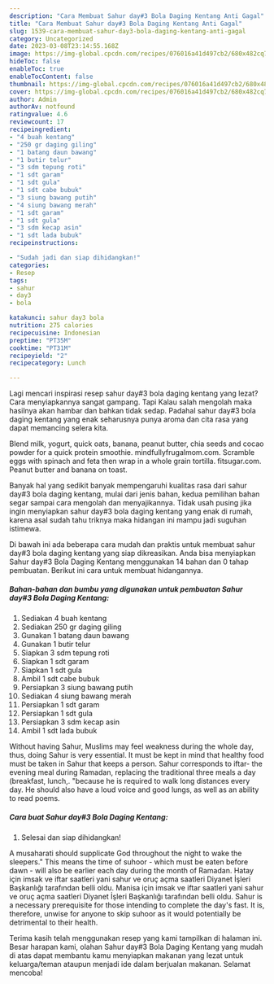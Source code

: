 ```yaml
---
description: "Cara Membuat Sahur day#3 Bola Daging Kentang Anti Gagal"
title: "Cara Membuat Sahur day#3 Bola Daging Kentang Anti Gagal"
slug: 1539-cara-membuat-sahur-day3-bola-daging-kentang-anti-gagal
category: Uncategorized
date: 2023-03-08T23:14:55.168Z
image: https://img-global.cpcdn.com/recipes/076016a41d497cb2/680x482cq70/sahur-day3-bola-daging-kentang-foto-resep-utama.jpg
hideToc: false
enableToc: true
enableTocContent: false
thumbnail: https://img-global.cpcdn.com/recipes/076016a41d497cb2/680x482cq70/sahur-day3-bola-daging-kentang-foto-resep-utama.jpg
cover: https://img-global.cpcdn.com/recipes/076016a41d497cb2/680x482cq70/sahur-day3-bola-daging-kentang-foto-resep-utama.jpg
author: Admin
authorAv: notfound
ratingvalue: 4.6
reviewcount: 17
recipeingredient:
- "4 buah kentang"
- "250 gr daging giling"
- "1 batang daun bawang"
- "1 butir telur"
- "3 sdm tepung roti"
- "1 sdt garam"
- "1 sdt gula"
- "1 sdt cabe bubuk"
- "3 siung bawang putih"
- "4 siung bawang merah"
- "1 sdt garam"
- "1 sdt gula"
- "3 sdm kecap asin"
- "1 sdt lada bubuk"
recipeinstructions:

- "Sudah jadi dan siap dihidangkan!"
categories:
- Resep
tags:
- sahur
- day3
- bola

katakunci: sahur day3 bola 
nutrition: 275 calories
recipecuisine: Indonesian
preptime: "PT35M"
cooktime: "PT31M"
recipeyield: "2"
recipecategory: Lunch

---
```



Lagi mencari inspirasi resep sahur day#3 bola daging kentang yang lezat? Cara menyiapkannya sangat gampang. Tapi Kalau salah mengolah maka hasilnya akan hambar dan bahkan tidak sedap. Padahal sahur day#3 bola daging kentang yang enak seharusnya punya aroma dan cita rasa yang dapat memancing selera kita.


Blend milk, yogurt, quick oats, banana, peanut butter, chia seeds and cocao powder for a quick protein smoothie. mindfullyfrugalmom.com. Scramble eggs with spinach and feta then wrap in a whole grain tortilla. fitsugar.com. Peanut butter and banana on toast.

Banyak hal yang sedikit banyak mempengaruhi kualitas rasa dari sahur day#3 bola daging kentang, mulai dari jenis bahan, kedua pemilihan bahan segar sampai cara mengolah dan menyajikannya. Tidak usah pusing jika ingin menyiapkan sahur day#3 bola daging kentang yang enak di rumah, karena asal sudah tahu triknya maka hidangan ini mampu jadi suguhan istimewa.


Di bawah ini ada beberapa cara mudah dan praktis untuk membuat sahur day#3 bola daging kentang yang siap dikreasikan. Anda bisa menyiapkan Sahur day#3 Bola Daging Kentang menggunakan 14 bahan dan 0 tahap pembuatan. Berikut ini cara untuk membuat hidangannya.

<!--inarticleads1-->

##### Bahan-bahan dan bumbu yang digunakan untuk pembuatan Sahur day#3 Bola Daging Kentang:

1. Sediakan 4 buah kentang
1. Sediakan 250 gr daging giling
1. Gunakan 1 batang daun bawang
1. Gunakan 1 butir telur
1. Siapkan 3 sdm tepung roti
1. Siapkan 1 sdt garam
1. Siapkan 1 sdt gula
1. Ambil 1 sdt cabe bubuk
1. Persiapkan 3 siung bawang putih
1. Sediakan 4 siung bawang merah
1. Persiapkan 1 sdt garam
1. Persiapkan 1 sdt gula
1. Persiapkan 3 sdm kecap asin
1. Ambil 1 sdt lada bubuk


Without having Sahur, Muslims may feel weakness during the whole day, thus, doing Sahur is very essential. It must be kept in mind that healthy food must be taken in Sahur that keeps a person. Sahur corresponds to iftar- the evening meal during Ramadan, replacing the traditional three meals a day (breakfast, lunch,. &#34;because he is required to walk long distances every day. He should also have a loud voice and good lungs, as well as an ability to read poems. 

<!--inarticleads2-->

##### Cara buat Sahur day#3 Bola Daging Kentang:


1. Selesai dan siap dihidangkan!

A musaharati should supplicate God throughout the night to wake the sleepers.&#34; This means the time of suhoor - which must be eaten before dawn - will also be earlier each day during the month of Ramadan. Hatay için imsak ve iftar saatleri yani sahur ve oruç açma saatleri Diyanet İşleri Başkanlığı tarafından belli oldu. Manisa için imsak ve iftar saatleri yani sahur ve oruç açma saatleri Diyanet İşleri Başkanlığı tarafından belli oldu. Sahur is a necessary prerequisite for those intending to complete the day&#39;s fast. It is, therefore, unwise for anyone to skip suhoor as it would potentially be detrimental to their health. 

Terima kasih telah menggunakan resep yang kami tampilkan di halaman ini. Besar harapan kami, olahan Sahur day#3 Bola Daging Kentang yang mudah di atas dapat membantu kamu menyiapkan makanan yang lezat untuk keluarga/teman ataupun menjadi ide dalam berjualan makanan. Selamat mencoba!
